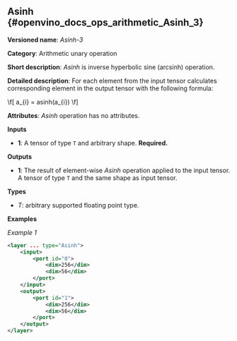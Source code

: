## Asinh <a name="Asinh"></a> {#openvino_docs_ops_arithmetic_Asinh_3}

**Versioned name**: *Asinh-3*

**Category**: Arithmetic unary operation 

**Short description**: *Asinh* is inverse hyperbolic sine (arcsinh) operation.

**Detailed description**:
For each element from the input tensor calculates corresponding
element in the output tensor with the following formula:

\f[
a_{i} = asinh(a_{i})
\f]

**Attributes**: *Asinh* operation has no attributes.

**Inputs**

* **1**: A tensor of type `T` and arbitrary shape. **Required.**

**Outputs**

* **1**: The result of element-wise *Asinh* operation applied to the input tensor. A tensor of type `T` and the same shape as input tensor.

**Types**

* *T*: arbitrary supported floating point type.

**Examples**

*Example 1*

```xml
<layer ... type="Asinh">
    <input>
        <port id="0">
            <dim>256</dim>
            <dim>56</dim>
        </port>
    </input>
    <output>
        <port id="1">
            <dim>256</dim>
            <dim>56</dim>
        </port>
    </output>
</layer>
```
